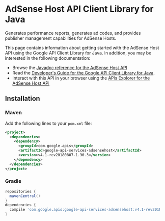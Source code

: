# AdSense Host API Client Library for Java

Generates performance reports, generates ad codes, and provides publisher management capabilities for AdSense Hosts.

This page contains information about getting started with the AdSense Host API
using the Google API Client Library for Java. In addition, you may be interested
in the following documentation:

* Browse the [Javadoc reference for the AdSense Host API][javadoc]
* Read the [Developer's Guide for the Google API Client Library for Java][google-api-client].
* Interact with this API in your browser using the [APIs Explorer for the AdSense Host API][api-explorer]

## Installation

### Maven

Add the following lines to your `pom.xml` file:

```xml
<project>
  <dependencies>
    <dependency>
      <groupId>com.google.apis</groupId>
      <artifactId>google-api-services-adsensehost</artifactId>
      <version>v4.1-rev20180807-1.30.3</version>
    </dependency>
  </dependencies>
</project>
```

### Gradle

```gradle
repositories {
  mavenCentral()
}
dependencies {
  compile 'com.google.apis:google-api-services-adsensehost:v4.1-rev20180807-1.30.3'
}
```

[javadoc]: https://googleapis.dev/java/google-api-services-adsensehost/latest/index.html
[google-api-client]: https://github.com/googleapis/google-api-java-client/
[api-explorer]: https://developers.google.com/apis-explorer/#p/abusiveexperiencereport/v1/
